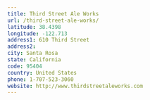 ```yaml
---
title: Third Street Ale Works
url: /third-street-ale-works/
latitude: 38.4398
longitude: -122.713
address1: 610 Third Street
address2: 
city: Santa Rosa
state: California
code: 95404
country: United States
phone: 1-707-523-3060
website: http://www.thirdstreetaleworks.com
---
```


